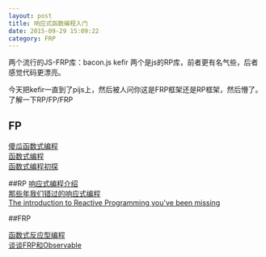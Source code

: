 ```yaml
---
layout: post
title: 响应式函数编程入门
date: 2015-09-29 15:09:22
category: FRP
---
```


两个流行的JS-FRP库：bacon.js kefir 两个是js的RP库，前者更有名气些，后者感觉代码更漂亮。

今天把kefir一直到了pijs上，然后被人问你这是FRP框架还是RP框架，然后懵了。
了解一下RP/FP/FRP

## FP

[傻瓜函数式编程](https://github.com/justinyhuang/Functional-Programming-For-The-Rest-of-Us-Cn/blob/master/FunctionalProgrammingForTheRestOfUs.cn.md)   
[函数式编程](http://coolshell.cn/articles/10822.html)   
[函数式编程初探](http://www.ruanyifeng.com/blog/2012/04/functional_programming.html)  

##RP
[响应式编程介绍](http://blog.csdn.net/womendeaiwoming/article/details/46506017)   
[那些年我们错过的响应式编程](https://github.com/bboyfeiyu/android-tech-frontier/tree/master/androidweekly/%E9%82%A3%E4%BA%9B%E5%B9%B4%E6%88%91%E4%BB%AC%E9%94%99%E8%BF%87%E7%9A%84%E5%93%8D%E5%BA%94%E5%BC%8F%E7%BC%96%E7%A8%8B)  
[The introduction to Reactive Programming you've been missing](https://gist.github.com/staltz/868e7e9bc2a7b8c1f754)  

##FRP

[函数式反应型编程](http://www.infoq.com/cn/articles/functional-reactive-programming)  
[谈谈FRP和Observable](http://zhuanlan.zhihu.com/prattle/20213244)
